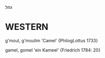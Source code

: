 גמל

WESTERN
========

g'moul, g'moulim 'Camel' {PhilogLottus 1733}

gamel, gomel 'ein Kameel' {Friedrich 1784: 20}
